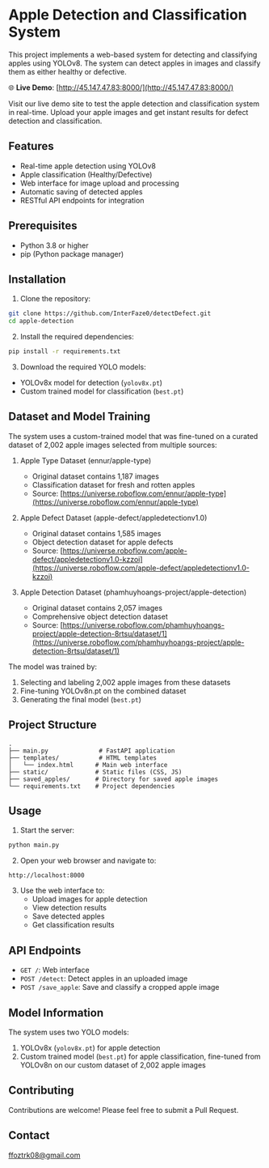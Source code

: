 # Apple Detection and Classification System

This project implements a web-based system for detecting and classifying apples using YOLOv8. The system can detect apples in images and classify them as either healthy or defective.

🌐 **Live Demo**: [http://45.147.47.83:8000/](http://45.147.47.83:8000/)

Visit our live demo site to test the apple detection and classification system in real-time. Upload your apple images and get instant results for defect detection and classification.

## Features

- Real-time apple detection using YOLOv8
- Apple classification (Healthy/Defective)
- Web interface for image upload and processing
- Automatic saving of detected apples
- RESTful API endpoints for integration

## Prerequisites

- Python 3.8 or higher
- pip (Python package manager)

## Installation

1. Clone the repository:
```bash
git clone https://github.com/InterFaze0/detectDefect.git
cd apple-detection
```

2. Install the required dependencies:
```bash
pip install -r requirements.txt
```

3. Download the required YOLO models:
- YOLOv8x model for detection (`yolov8x.pt`)
- Custom trained model for classification (`best.pt`)

## Dataset and Model Training

The system uses a custom-trained model that was fine-tuned on a curated dataset of 2,002 apple images selected from multiple sources:

1. Apple Type Dataset (ennur/apple-type)
   - Original dataset contains 1,187 images
   - Classification dataset for fresh and rotten apples
   - Source: [https://universe.roboflow.com/ennur/apple-type](https://universe.roboflow.com/ennur/apple-type)

2. Apple Defect Dataset (apple-defect/appledetectionv1.0)
   - Original dataset contains 1,585 images
   - Object detection dataset for apple defects
   - Source: [https://universe.roboflow.com/apple-defect/appledetectionv1.0-kzzoi](https://universe.roboflow.com/apple-defect/appledetectionv1.0-kzzoi)

3. Apple Detection Dataset (phamhuyhoangs-project/apple-detection)
   - Original dataset contains 2,057 images
   - Comprehensive object detection dataset
   - Source: [https://universe.roboflow.com/phamhuyhoangs-project/apple-detection-8rtsu/dataset/1](https://universe.roboflow.com/phamhuyhoangs-project/apple-detection-8rtsu/dataset/1)

The model was trained by:
1. Selecting and labeling 2,002 apple images from these datasets
2. Fine-tuning YOLOv8n.pt on the combined dataset
3. Generating the final model (`best.pt`)

## Project Structure

```
.
├── main.py              # FastAPI application
├── templates/           # HTML templates
│   └── index.html      # Main web interface
├── static/             # Static files (CSS, JS)
├── saved_apples/       # Directory for saved apple images
└── requirements.txt    # Project dependencies
```

## Usage

1. Start the server:
```bash
python main.py
```

2. Open your web browser and navigate to:
```
http://localhost:8000
```

3. Use the web interface to:
   - Upload images for apple detection
   - View detection results
   - Save detected apples
   - Get classification results

## API Endpoints

- `GET /`: Web interface
- `POST /detect`: Detect apples in an uploaded image
- `POST /save_apple`: Save and classify a cropped apple image

## Model Information

The system uses two YOLO models:
1. YOLOv8x (`yolov8x.pt`) for apple detection
2. Custom trained model (`best.pt`) for apple classification, fine-tuned from YOLOv8n on our custom dataset of 2,002 apple images

## Contributing

Contributions are welcome! Please feel free to submit a Pull Request.

## Contact

ffoztrk08@gmail.com 
